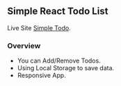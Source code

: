 ## Simple React Todo List

Live Site [Simple Todo](https://simple-todo-iftakher.netlify.app/).

### Overview

* You can Add/Remove Todos.
* Using Local Storage to save data.
* Responsive App.